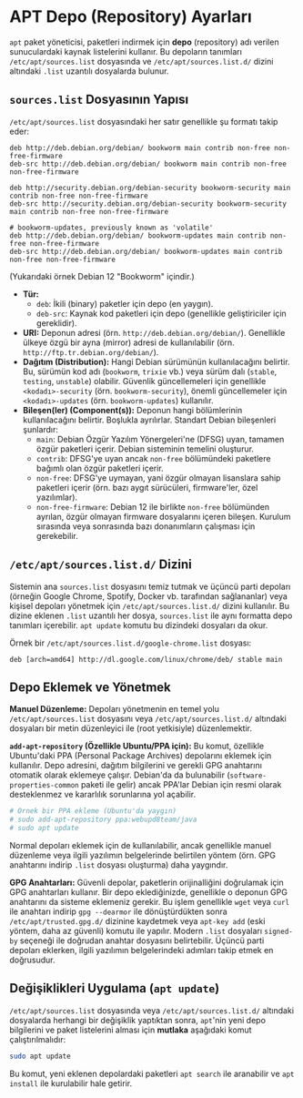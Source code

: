 # APT Depo (Repository) Ayarları

`apt` paket yöneticisi, paketleri indirmek için **depo** (repository) adı verilen sunuculardaki kaynak listelerini kullanır. Bu depoların tanımları `/etc/apt/sources.list` dosyasında ve `/etc/apt/sources.list.d/` dizini altındaki `.list` uzantılı dosyalarda bulunur.

## `sources.list` Dosyasının Yapısı

`/etc/apt/sources.list` dosyasındaki her satır genellikle şu formatı takip eder:

```
deb http://deb.debian.org/debian/ bookworm main contrib non-free non-free-firmware
deb-src http://deb.debian.org/debian/ bookworm main contrib non-free non-free-firmware

deb http://security.debian.org/debian-security bookworm-security main contrib non-free non-free-firmware
deb-src http://security.debian.org/debian-security bookworm-security main contrib non-free non-free-firmware

# bookworm-updates, previously known as 'volatile'
deb http://deb.debian.org/debian/ bookworm-updates main contrib non-free non-free-firmware
deb-src http://deb.debian.org/debian/ bookworm-updates main contrib non-free non-free-firmware
```
(Yukarıdaki örnek Debian 12 "Bookworm" içindir.)

*   **Tür:**
    *   `deb`: İkili (binary) paketler için depo (en yaygın).
    *   `deb-src`: Kaynak kod paketleri için depo (genellikle geliştiriciler için gereklidir).
*   **URI:** Deponun adresi (örn. `http://deb.debian.org/debian/`). Genellikle ülkeye özgü bir ayna (mirror) adresi de kullanılabilir (örn. `http://ftp.tr.debian.org/debian/`).
*   **Dağıtım (Distribution):** Hangi Debian sürümünün kullanılacağını belirtir. Bu, sürümün kod adı (`bookworm`, `trixie` vb.) veya sürüm dalı (`stable`, `testing`, `unstable`) olabilir. Güvenlik güncellemeleri için genellikle `<kodadı>-security` (örn. `bookworm-security`), önemli güncellemeler için `<kodadı>-updates` (örn. `bookworm-updates`) kullanılır.
*   **Bileşen(ler) (Component(s)):** Deponun hangi bölümlerinin kullanılacağını belirtir. Boşlukla ayrılırlar. Standart Debian bileşenleri şunlardır:
    *   `main`: Debian Özgür Yazılım Yönergeleri'ne (DFSG) uyan, tamamen özgür paketleri içerir. Debian sisteminin temelini oluşturur.
    *   `contrib`: DFSG'ye uyan ancak `non-free` bölümündeki paketlere bağımlı olan özgür paketleri içerir.
    *   `non-free`: DFSG'ye uymayan, yani özgür olmayan lisanslara sahip paketleri içerir (örn. bazı aygıt sürücüleri, firmware'ler, özel yazılımlar).
    *   `non-free-firmware`: Debian 12 ile birlikte `non-free` bölümünden ayrılan, özgür olmayan firmware dosyalarını içeren bileşen. Kurulum sırasında veya sonrasında bazı donanımların çalışması için gerekebilir.

## `/etc/apt/sources.list.d/` Dizini

Sistemin ana `sources.list` dosyasını temiz tutmak ve üçüncü parti depoları (örneğin Google Chrome, Spotify, Docker vb. tarafından sağlananlar) veya kişisel depoları yönetmek için `/etc/apt/sources.list.d/` dizini kullanılır. Bu dizine eklenen `.list` uzantılı her dosya, `sources.list` ile aynı formatta depo tanımları içerebilir. `apt update` komutu bu dizindeki dosyaları da okur.

Örnek bir `/etc/apt/sources.list.d/google-chrome.list` dosyası:
```
deb [arch=amd64] http://dl.google.com/linux/chrome/deb/ stable main
```

## Depo Eklemek ve Yönetmek

**Manuel Düzenleme:**
Depoları yönetmenin en temel yolu `/etc/apt/sources.list` dosyasını veya `/etc/apt/sources.list.d/` altındaki dosyaları bir metin düzenleyici ile (root yetkisiyle) düzenlemektir.

**`add-apt-repository` (Özellikle Ubuntu/PPA için):**
Bu komut, özellikle Ubuntu'daki PPA (Personal Package Archives) depolarını eklemek için kullanılır. Depo adresini, dağıtım bilgilerini ve gerekli GPG anahtarını otomatik olarak eklemeye çalışır. Debian'da da bulunabilir (`software-properties-common` paketi ile gelir) ancak PPA'lar Debian için resmi olarak desteklenmez ve kararlılık sorunlarına yol açabilir.
```bash
# Örnek bir PPA ekleme (Ubuntu'da yaygın)
# sudo add-apt-repository ppa:webupd8team/java
# sudo apt update 
```
Normal depoları eklemek için de kullanılabilir, ancak genellikle manuel düzenleme veya ilgili yazılımın belgelerinde belirtilen yöntem (örn. GPG anahtarını indirip `.list` dosyası oluşturma) daha yaygındır.

**GPG Anahtarları:**
Güvenli depolar, paketlerin orijinalliğini doğrulamak için GPG anahtarları kullanır. Bir depo eklediğinizde, genellikle o deponun GPG anahtarını da sisteme eklemeniz gerekir. Bu işlem genellikle `wget` veya `curl` ile anahtarı indirip `gpg --dearmor` ile dönüştürdükten sonra `/etc/apt/trusted.gpg.d/` dizinine kaydetmek veya `apt-key add` (eski yöntem, daha az güvenli) komutu ile yapılır. Modern `.list` dosyaları `signed-by` seçeneği ile doğrudan anahtar dosyasını belirtebilir. Üçüncü parti depoları eklerken, ilgili yazılımın belgelerindeki adımları takip etmek en doğrusudur.

## Değişiklikleri Uygulama (`apt update`)

`/etc/apt/sources.list` dosyasında veya `/etc/apt/sources.list.d/` altındaki dosyalarda herhangi bir değişiklik yaptıktan sonra, `apt`'nin yeni depo bilgilerini ve paket listelerini alması için **mutlaka** aşağıdaki komut çalıştırılmalıdır:
```bash
sudo apt update
```
Bu komut, yeni eklenen depolardaki paketleri `apt search` ile aranabilir ve `apt install` ile kurulabilir hale getirir.
